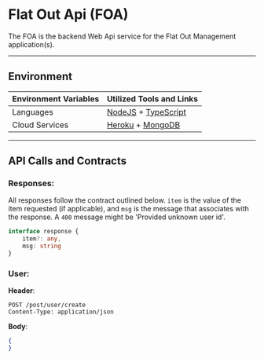 # Flat Out Api (FOA)

The FOA is the backend Web Api service for the Flat Out Management application(s).

---

## Environment

| Environment Variables | Utilized Tools and Links                                                               |
|-----------------------|----------------------------------------------------------------------------------------|
| Languages             | [NodeJS](https://nodejs.org/en/about/) + [TypeScript](https://www.typescriptlang.org/) |
| Cloud Services        | [Heroku](https://www.heroku.com/what) + [MongoDB](https://www.mongodb.com/)            |

---

## API Calls and Contracts

### Responses:

All responses follow the contract outlined below. `item` is the value of the item requested (if applicable), and
`msg` is the message that associates with the response. A `400` message might be 'Provided unknown user id'.

```typescript
interface response {
    item?: any,
    msg: string
}
```

### User:

**Header**:

```http request
POST /post/user/create
Content-Type: application/json
```

**Body**:

```json
{
}
```